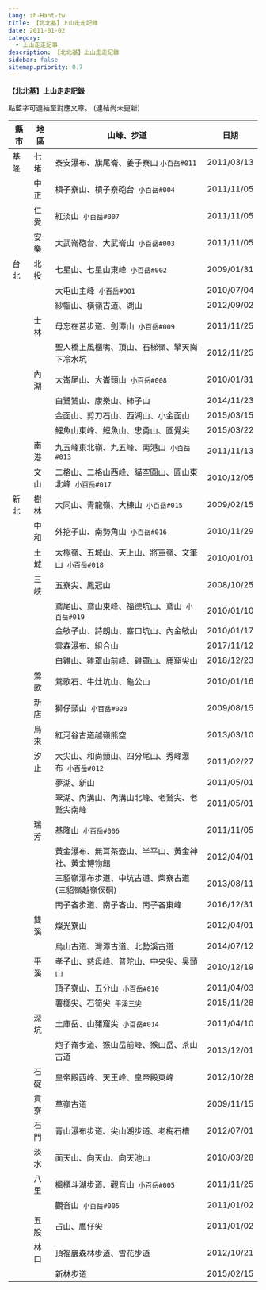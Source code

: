 ```yaml
---
lang: zh-Hant-tw
title: 【北北基】上山走走記錄
date: 2011-01-02
category: 
  - 上山走走記事
description: 【北北基】上山走走記錄
sidebar: false
sitemap.priority: 0.7
---
```


**【北北基】上山走走記錄**

點藍字可連結至對應文章。
(連結尚未更新)

<!-- more -->

| 縣市     | 地區     | 山峰、步道                              | 日期         |
|--------|--------|------------------------------------|------------|
| 基隆     | 七堵     | 泰安瀑布、旗尾崙、姜子寮山&nbsp;`小百岳#011`         | 2011/03/13 |
| &nbsp; | 中正     | 槓子寮山、槓子寮砲台&nbsp; `小百岳#004`           | 2011/11/05 |
| &nbsp; | 仁愛     | 紅淡山&nbsp; `小百岳#007`                  | 2011/11/05 |
| &nbsp; | 安樂     | 大武崙砲台、大武崙山&nbsp; `小百岳#003`           | 2011/11/05 |
| 台北     | 北投     | 七星山、七星山東峰&nbsp; `小百岳#002`            | 2009/01/31 |
| &nbsp; | &nbsp; | 大屯山主峰&nbsp; `小百岳#001`                | 2010/07/04 |
| &nbsp; | &nbsp; | 紗帽山、橫嶺古道、湖山                        | 2012/09/02 |
| &nbsp; | 士林     | 毋忘在莒步道、劍潭山&nbsp; `小百岳#009`           | 2011/11/25 |
| &nbsp; | &nbsp; | 聖人橋上風櫃嘴、頂山、石梯嶺、擎天崗下冷水坑             | 2012/11/25 |
| &nbsp; | 內湖     | 大崙尾山、大崙頭山&nbsp; `小百岳#008`            | 2010/01/31 |
| &nbsp; | &nbsp; | 白鷺鷥山、康樂山、柿子山                       | 2014/11/23 |
| &nbsp; | &nbsp; | 金面山、剪刀石山、西湖山、小金面山                  | 2015/03/15 |
| &nbsp; | &nbsp; | 鯉魚山東峰、鯉魚山、忠勇山、圓覺尖                  | 2015/03/22 |
| &nbsp; | 南港     | 九五峰東北嶺、九五峰、南港山&nbsp; `小百岳#013`       | 2011/11/13 |
| &nbsp; | 文山     | 二格山、二格山西峰、貓空圓山、圓山東北峰&nbsp; `小百岳#017` | 2010/12/05 |
| 新北     | 樹林     | 大同山、青龍嶺、大棟山&nbsp; `小百岳#015`          | 2009/02/15 |
| &nbsp; | 中和     | 外挖子山、南勢角山&nbsp; `小百岳#016`            | 2010/11/29 |
| &nbsp; | 土城     | 太極嶺、五城山、天上山、將軍嶺、文筆山&nbsp; `小百岳#018`  | 2010/01/01 |
| &nbsp; | 三峽     | 五寮尖、鳳冠山                            | 2008/10/25 |
| &nbsp; | &nbsp; | 鳶尾山、鳶山東峰、福德坑山、鳶山&nbsp; `小百岳#019`     | 2010/01/10 |
| &nbsp; | &nbsp; | 金敏子山、詩朗山、塞口坑山、內金敏山                 | 2010/01/17 |
| &nbsp; | &nbsp; | 雲森瀑布、組合山                           | 2017/11/12 |
| &nbsp; | &nbsp; | 白雞山、雞罩山前峰、雞罩山、鹿窟尖山                 | 2018/12/23 |
| &nbsp; | 鶯歌     | 鶯歌石、牛灶坑山、龜公山                       | 2010/01/16 |
| &nbsp; | 新店     | 獅仔頭山&nbsp; `小百岳#020`                 | 2009/08/15 |
| &nbsp; | 烏來     | 紅河谷古道越嶺熊空                          | 2013/03/10 |
| &nbsp; | 汐止     | 大尖山、和尚頭山、四分尾山、秀峰瀑布&nbsp; `小百岳#012`   | 2011/02/27 |
| &nbsp; | &nbsp; | 夢湖、新山                              | 2011/05/01 |
| &nbsp; | &nbsp; | 翠湖、內溝山、內溝山北峰、老鷲尖、老鷲尖南峰             | 2011/05/01 |
| &nbsp; | 瑞芳     | 基隆山&nbsp; `小百岳#006`                  | 2011/11/05 |
| &nbsp; | &nbsp; | 黃金瀑布、無耳茶壺山、半平山、黃金神社、黃金博物館          | 2012/04/01 |
| &nbsp; | &nbsp; | 三貂嶺瀑布步道、中坑古道、柴寮古道(三貂嶺越嶺侯硐)         | 2013/08/11 |
| &nbsp; | &nbsp; | 南子吝步道、南子吝山、南子吝東峰                   | 2016/12/31 |
| &nbsp; | 雙溪     | 燦光寮山                               | 2012/04/01 |
| &nbsp; | &nbsp; | 烏山古道、灣潭古道、北勢溪古道                    | 2014/07/12 |
| &nbsp; | 平溪     | 孝子山、慈母峰、普陀山、中央尖、臭頭山                | 2010/12/19 |
| &nbsp; | &nbsp; | 頂子寮山、五分山&nbsp; `小百岳#010`             | 2011/04/03 |
| &nbsp; | &nbsp; | 薯榔尖、石筍尖&nbsp; `平溪三尖`                 | 2015/11/28 |
| &nbsp; | 深坑     | 土庫岳、山豬窟尖&nbsp; `小百岳#014`             | 2011/04/10 |
| &nbsp; | &nbsp; | 炮子崙步道、猴山岳前峰、猴山岳、茶山古道               | 2013/12/01 |
| &nbsp; | 石碇     | 皇帝殿西峰、天王峰、皇帝殿東峰                    | 2012/10/28 |
| &nbsp; | 貢寮     | 草嶺古道                               | 2009/11/15 |
| &nbsp; | 石門     | 青山瀑布步道、尖山湖步道、老梅石槽                  | 2012/07/01 |
| &nbsp; | 淡水     | 面天山、向天山、向天池山                       | 2010/03/28 |
| &nbsp; | 八里     | 楓櫃斗湖步道、觀音山&nbsp; `小百岳#005`           | 2011/11/25 |
| &nbsp; | &nbsp; | 觀音山&nbsp; `小百岳#005`                  | 2011/01/02 |
| &nbsp; | 五股     | 占山、鷹仔尖                             | 2011/01/02 |
| &nbsp; | 林口     | 頂福巖森林步道、雪花步道                       | 2012/10/21 |
| &nbsp; | &nbsp; | 新林步道                               | 2015/02/15 |
